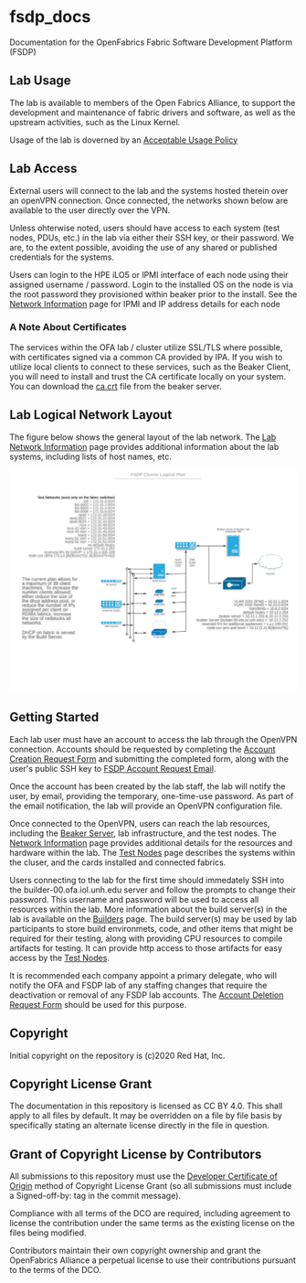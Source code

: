 # fsdp_docs

Documentation for the OpenFabrics Fabric Software Development Platform (FSDP)

## Lab Usage

The lab is available to members of the Open Fabrics Alliance, to support the
development and maintenance of fabric drivers and software, as well as the
upstream activities, such as the Linux Kernel.

Usage of the lab is doverned by an [Acceptable Usage Policy](AUP.md)

## Lab Access

External users will connect to the lab and the systems hosted therein over an
openVPN connection.  Once connected, the networks shown below are available to
the user directly over the VPN.  

Unless ohterwise noted, users should have access to each system (test nodes, PDUs,
etc.) in the lab via either their SSH key, or their password.  We are, to the
extent possible, avoiding the use of any shared or published credentials for the
systems.

Users can login to the HPE iLO5 or IPMI interface of each node using their
assigned username / password.  Login to the installed OS on the node is via
the root password they provisioned within beaker prior to the install.  See
the [Network Information](network_information.md) page for IPMI and IP
address details for each node

### A Note About Certificates

The services within the OFA lab / cluster utilize SSL/TLS where possible, with
certificates signed via a common CA provided by IPA. If you wish to utilize local
clients to connect to these services, such as the Beaker Client, you will need to
install and trust the CA certificate locally on your system. You can download the
[ca.crt](https://beaker.ofa.iol.unh.edu/ca.crt) file from the beaker server.

## Lab Logical Network Layout

The figure below shows the general layout of the lab network.  The [Lab Network
Information](network_information.md) page provides additional information about
the lab systems, including lists of host names, etc.

![FSDP Logical Diagram](<figures/FSDP Logical Diagram.png>)

## Getting Started

Each lab user must have an account to access the lab through the OpenVPN
connection.  Accounts should be requested by completing the [Account Creation
Request Form](FSDP_Account_Request.pdf) and submitting the completed form, along
with the user's public SSH key to [FSDP Account Request Email](mailto:fsdp-accounts@openfabrics.org).

Once the account has been created by the lab staff, the lab will notify the user,
by email, providing the temporary, one-time-use password.  As part of the email
notification, the lab will provide an OpenVPN configuration file.

Once connected to the OpenVPN, users can reach the lab resources, including the
[Beaker Server](http://beaker.ofa.iol.unh.edu), lab infrastructure, and the test
nodes.  The [Network Information](network_information.md) page provides
additional details for the resources and hardware within the lab. The
[Test Nodes](test_nodes.md) page describes the systems within the cluser, and the
cards installed and connected fabrics.

Users connecting to the lab for the first time should immedately SSH into the
builder-00.ofa.iol.unh.edu server and follow the prompts to change their
password.  This username and password will be used to access all resources
within the lab.  More information about the build server(s) in the lab is available
on the [Builders](builders.md) page.  The build server(s) may be used by lab
participants to store build environmets, code, and other items that might
be required for their testing, along with providing CPU resources to compile
artifacts for testing.  It can provide http access to those artifacts for easy
access by the [Test Nodes](test_nodes.md).

It is recommended each company appoint a primary delegate, who will notify
the OFA and FSDP lab of any staffing changes that require the deactivation or
removal of any FSDP lab accounts.  The [Account Deletion Request
Form](FSDP_Account_Deletion.pdf) should be used for this purpose.

## Copyright

Initial copyright on the repository is (c)2020 Red Hat, Inc.

## Copyright License Grant

The documentation in this repository is licensed as CC BY 4.0.  This
shall apply to all files by default.  It may be overridden on a file by
file basis by specifically stating an alternate license directly in the
file in question.

## Grant of Copyright License by Contributors

All submissions to this repository must use
the [Developer Certificate of Origin](https://developercertificate.org/)
method of Copyright License Grant (so all submissions must include a
Signed-off-by: tag in the commit message).

Compliance with all terms of the DCO are required, including agreement to
license the contribution under the same terms as the existing license on
the files being modified.

Contributors maintain their own copyright ownership and grant the
OpenFabrics Alliance a perpetual license to use their contributions
pursuant to the terms of the DCO.
